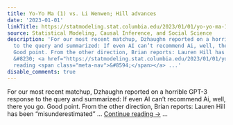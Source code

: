 ```yaml
---
title: Yo-Yo Ma (1) vs. Li Wenwen; Hill advances
date: '2023-01-01'
linkTitle: https://statmodeling.stat.columbia.edu/2023/01/01/yo-yo-ma-1-vs-li-wenwen-hill-advances/
source: Statistical Modeling, Causal Inference, and Social Science
description: 'For our most recent matchup, Dzhaughn reported on a horrible GPT-3 response
  to the query and summarized: If even AI can’t recommend Ai, well, there you go.
  Good point. From the other direction, Brian reports: Lauren Hill has been “misunderestimated”
  &#8230; <a href="https://statmodeling.stat.columbia.edu/2023/01/01/yo-yo-ma-1-vs-li-wenwen-hill-advances/">Continue
  reading <span class="meta-nav">&#8594;</span></a> ...'
disable_comments: true
---
```

For our most recent matchup, Dzhaughn reported on a horrible GPT-3 response to the query and summarized: If even AI can’t recommend Ai, well, there you go. Good point. From the other direction, Brian reports: Lauren Hill has been “misunderestimated” &#8230; <a href="https://statmodeling.stat.columbia.edu/2023/01/01/yo-yo-ma-1-vs-li-wenwen-hill-advances/">Continue reading <span class="meta-nav">&#8594;</span></a> ...